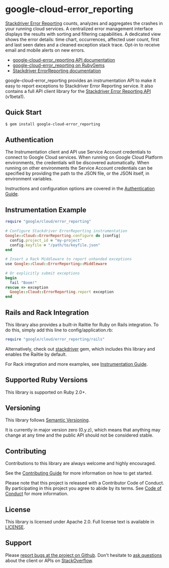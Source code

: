 # google-cloud-error_reporting

[Stackdriver Error Reporting](https://cloud.google.com/error-reporting/) counts,
analyzes and aggregates the crashes in your running cloud services. A
centralized error management interface displays the results with sorting 
and filtering capabilities. A dedicated view shows the error details: time 
chart, occurrences, affected user count, first and last seen dates and a 
cleaned exception stack trace. Opt-in to receive email and mobile alerts on 
new errors.

- [google-cloud-error_reporting API documentation](http://googlecloudplatform.github.io/google-cloud-ruby/#/docs/google-cloud-error_reporting/latest)
- [google-cloud-error_reporting on RubyGems](https://rubygems.org/gems/google-cloud-error_reporting)
- [Stackdriver ErrorReporting documentation](https://cloud.google.com/error-reporting/docs/)

google-cloud-error_reporting provides an instrumentation API to make it easy to 
report exceptions to Stackdriver Error Reporting service. It also contains a 
full API client library for the 
[Stackdriver Error Reporting API](https://developers.google.com/apis-explorer/#p/clouderrorreporting/v1beta1/) 
(v1beta1).

## Quick Start
```sh
$ gem install google-cloud-error_reporting
```

## Authentication

The Instrumentation client and API use Service Account credentials to connect 
to Google Cloud services. When running on Google Cloud Platform environments, 
the credentials will be discovered automatically. When running on other 
environments the Service Account credentials can be specified by providing the 
path to the JSON file, or the JSON itself, in environment variables.

Instructions and configuration options are covered in the 
[Authentication Guide](https://googlecloudplatform.github.io/google-cloud-ruby/#/docs/google-cloud-error_reporting/guides/authentication).

## Instrumentation Example
```ruby
require "google/cloud/error_reporting"
 
# Configure Stackdriver ErrorReporting instrumentation
Google::Cloud::ErrorReporting.configure do |config|
  config.project_id = "my-project"
  config.keyfile = "/path/to/keyfile.json"
end
 
# Insert a Rack Middleware to report unhanded exceptions 
use Google::Cloud::ErrorReporting::Middleware
 
# Or explicitly submit exceptions
begin
  fail "Boom!"
rescue => exception
  Google::Cloud::ErrorReporting.report exception
end
```

## Rails and Rack Integration

This library also provides a built-in Railtie for Ruby on Rails integration. To do this, simply add this line to config/application.rb:
```ruby
require "google/cloud/error_reporting/rails"
```

Alternatively, check out [stackdriver](../stackdriver) gem, which includes this library and enables the Railtie by default.

For Rack integration and more examples, see [Instrumentation Guide](https://googlecloudplatform.github.io/google-cloud-ruby/#/docs/google-cloud-error_reporting/guides/instrumentation).

## Supported Ruby Versions

This library is supported on Ruby 2.0+.

## Versioning

This library follows [Semantic Versioning](http://semver.org/).

It is currently in major version zero (0.y.z), which means that anything may change at any time and the public API should not be considered stable.

## Contributing

Contributions to this library are always welcome and highly encouraged.

See the [Contributing Guide](https://googlecloudplatform.github.io/google-cloud-ruby/#/docs/guides/contributing) for more information on how to get started.

Please note that this project is released with a Contributor Code of Conduct. By participating in this project you agree to abide by its terms. See [Code of Conduct](../CODE_OF_CONDUCT.md) for more information.

## License

This library is licensed under Apache 2.0. Full license text is available in [LICENSE](LICENSE).

## Support

Please [report bugs at the project on Github](https://github.com/GoogleCloudPlatform/google-cloud-ruby/issues).
Don't hesitate to [ask questions](http://stackoverflow.com/questions/tagged/google-cloud-platform+ruby) about the client or APIs on [StackOverflow](http://stackoverflow.com).

